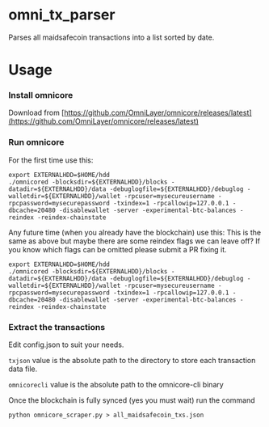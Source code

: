 # omni_tx_parser

Parses all maidsafecoin transactions into a list sorted by date.

# Usage

### Install omnicore

Download from [https://github.com/OmniLayer/omnicore/releases/latest](https://github.com/OmniLayer/omnicore/releases/latest)

### Run omnicore

For the first time use this:

```
export EXTERNALHDD=$HOME/hdd
./omnicored -blocksdir=${EXTERNALHDD}/blocks -datadir=${EXTERNALHDD}/data -debuglogfile=${EXTERNALHDD}/debuglog -walletdir=${EXTERNALHDD}/wallet -rpcuser=mysecureusername -rpcpassword=mysecurepassword -txindex=1 -rpcallowip=127.0.0.1 -dbcache=20480 -disablewallet -server -experimental-btc-balances -reindex -reindex-chainstate
```

Any future time (when you already have the blockchain) use this:
This is the same as above but maybe there are some reindex flags we can leave
off? If you know which flags can be omitted please submit a PR fixing it.

```
export EXTERNALHDD=$HOME/hdd
./omnicored -blocksdir=${EXTERNALHDD}/blocks -datadir=${EXTERNALHDD}/data -debuglogfile=${EXTERNALHDD}/debuglog -walletdir=${EXTERNALHDD}/wallet -rpcuser=mysecureusername -rpcpassword=mysecurepassword -txindex=1 -rpcallowip=127.0.0.1 -dbcache=20480 -disablewallet -server -experimental-btc-balances -reindex -reindex-chainstate
```

### Extract the transactions

Edit config.json to suit your needs.

`txjson` value is the absolute path to the directory to store each
transaction data file.

`omnicorecli` value is the absolute path to the omnicore-cli
binary

Once the blockchain is fully synced (yes you must wait) run the command

```
python omnicore_scraper.py > all_maidsafecoin_txs.json
```
